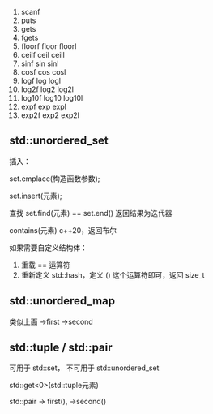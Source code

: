1. scanf
2. puts
3. gets
4. fgets
5. floorf floor floorl
6. ceilf ceil ceill
7. sinf sin sinl
8. cosf cos cosl
9. logf log logl
10. log2f log2 log2l
11. log10f log10 log10l
12. expf exp expl
13. exp2f exp2 exp2l


## std::unordered_set
插入：

set.emplace(构造函数参数);

set.insert(元素);

查找
set.find(元素) == set.end()
返回结果为迭代器

contains(元素) c++20，返回布尔

如果需要自定义结构体：
1. 重载 == 运算符
2. 重新定义 std::hash，定义 () 这个运算符即可，返回 size_t

## std::unordered_map
类似上面 ->first ->second

## std::tuple / std::pair
可用于 std::set， 不可用于 std::unordered_set

std::get<0>(std::tuple元素)

std::pair -> first(), ->second()
